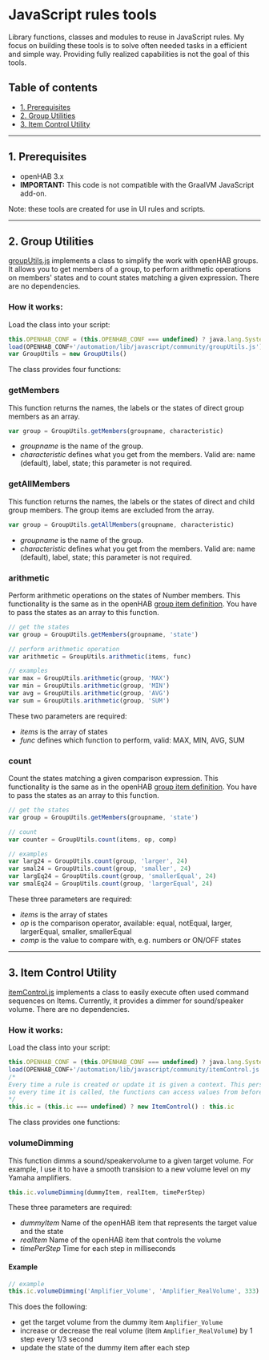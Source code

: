 # JavaScript rules tools

Library functions, classes and modules to reuse in JavaScript rules. My focus on building these tools is to solve often needed tasks in a efficient and simple way. Providing fully realized capabilities is not the goal of this tools.

## Table of contents
* [1. Prerequisites](#1-prerequisites)
* [2. Group Utilities](#2-group-utilities)
* [3. Item Control Utility](#3-item-control-utility)

***
## 1. Prerequisites

* openHAB 3.x
* __IMPORTANT:__ This code is not compatible with the GraalVM JavaScript add-on.

Note: these tools are created for use in UI rules and scripts.

***
## 2. Group Utilities

[groupUtils.js](./groupUtils.js) implements a class to simplify the work with openHAB groups.
It allows you to get members of a group, to perform arithmetic operations on members' states and to count states matching a given expression.
There are no dependencies.

### How it works:

Load the class into your script:
```javascript
this.OPENHAB_CONF = (this.OPENHAB_CONF === undefined) ? java.lang.System.getenv("OPENHAB_CONF") : this.OPENHAB_CONF
load(OPENHAB_CONF+'/automation/lib/javascript/community/groupUtils.js')
var GroupUtils = new GroupUtils()
```

The class provides four functions:

### getMembers

This function returns the names, the labels or the states of direct group members as an array.

```javascript
var group = GroupUtils.getMembers(groupname, characteristic)
```
* _groupname_ is the name of the group.
* _characteristic_ defines what you get from the members. Valid are: name (default), label, state; this parameter is not required.

### getAllMembers

This function returns the names, the labels or the states of direct and child group members. The group items are excluded from the array.

```javascript
var group = GroupUtils.getAllMembers(groupname, characteristic)
```
* _groupname_ is the name of the group.
* _characteristic_ defines what you get from the members. Valid are: name (default), label, state; this parameter is not required.

### arithmetic

Perform arithmetic operations on the states of Number members. This functionality is the same as in the openHAB [group item definition](https://www.openhab.org/docs/configuration/items.html#derive-group-state-from-member-items).
You have to pass the states as an array to this function.

```javascript
// get the states
var group = GroupUtils.getMembers(groupname, 'state')

// perform arithmetic operation
var arithmetic = GroupUtils.arithmetic(items, func)

// examples
var max = GroupUtils.arithmetic(group, 'MAX')
var min = GroupUtils.arithmetic(group, 'MIN')
var avg = GroupUtils.arithmetic(group, 'AVG')
var sum = GroupUtils.arithmetic(group, 'SUM')
```
These two parameters are required:
* _items_ is the array of states
* _func_ defines which function to perform, valid: MAX, MIN, AVG, SUM

### count

Count the states matching a given comparison expression. This functionality is the same as in the openHAB [group item definition](https://www.openhab.org/docs/configuration/items.html#derive-group-state-from-member-items).
You have to pass the states as an array to this function.

```javascript
// get the states
var group = GroupUtils.getMembers(groupname, 'state')

// count
var counter = GroupUtils.count(items, op, comp)

// examples
var larg24 = GroupUtils.count(group, 'larger', 24)
var smal24 = GroupUtils.count(group, 'smaller', 24)
var largEq24 = GroupUtils.count(group, 'smallerEqual', 24)
var smalEq24 = GroupUtils.count(group, 'largerEqual', 24)
```
These three parameters are required:
* _items_ is the array of states
* _op_ is the comparison operator, available: equal, notEqual, larger, largerEqual, smaller, smallerEqual
* _comp_ is the value to compare with, e.g. numbers or ON/OFF states

***
## 3. Item Control Utility

[itemControl.js](./itemControl.js) implements a class to easily execute often used command sequences on Items.
Currently, it provides a dimmer for sound/speaker volume.
There are no dependencies.

### How it works:

Load the class into your script:
```javascript
this.OPENHAB_CONF = (this.OPENHAB_CONF === undefined) ? java.lang.System.getenv("OPENHAB_CONF") : this.OPENHAB_CONF
load(OPENHAB_CONF+'/automation/lib/javascript/community/itemControl.js')
/*
Every time a rule is created or update it is given a context. This persists the function in the context, 
so every time it is called, the functions can access values from before.
*/
this.ic = (this.ic === undefined) ? new ItemControl() : this.ic
```

The class provides one functions:

### volumeDimming

This function dimms a sound/speakervolume to a given target volume. For example, I use it to have a smooth transision to a new volume level on my Yamaha amplifiers.

```javascript
this.ic.volumeDimming(dummyItem, realItem, timePerStep)
```
These three parameters are required:
* _dummyItem_ Name of the openHAB item that represents the target value and the state
* _realItem_ Name of the openHAB item that controls the volume
* _timePerStep_ Time for each step in milliseconds

#### Example
```javascript
// example
this.ic.volumeDimming('Amplifier_Volume', 'Amplifier_RealVolume', 333)
```
This does the following:
* get the target volume from the dummy item ```Amplifier_Volume```
* increase or decrease the real volume (item ```Amplifier_RealVolume```) by 1 step every 1/3 second
* update the state of the dummy item after each step